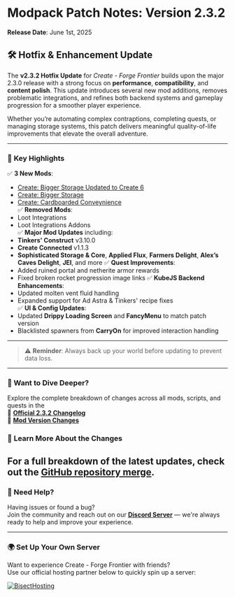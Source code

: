 # **Modpack Patch Notes: Version 2.3.2**  
**Release Date**: June 1st, 2025  

## 🛠️ Hotfix & Enhancement Update
The **v2.3.2 Hotfix Update** for *Create - Forge Frontier* builds upon the major 2.3.0 release with a strong focus on **performance**, **compatibility**, and **content polish**. This update introduces several new mod additions, removes problematic integrations, and refines both backend systems and gameplay progression for a smoother player experience.

Whether you’re automating complex contraptions, completing quests, or managing storage systems, this patch delivers meaningful quality-of-life improvements that elevate the overall adventure.

---

### 🌟 **Key Highlights**
✅ **3 New Mods**:  
- [Create: Bigger Storage Updated to Create 6](https://www.curseforge.com/minecraft/mc-mods/create-bigger-storage-updated-to-create-6)  
- [Create: Bigger Storage](https://www.curseforge.com/minecraft/mc-mods/create-bigger-storage)  
- [Create: Cardboarded Conveynience](https://www.curseforge.com/minecraft/mc-mods/create-cardboarded-conveynience)  
✅ **Removed Mods**:  
- Loot Integrations  
- Loot Integrations Addons  
✅ **Major Mod Updates** including:  
- **Tinkers' Construct** v3.10.0  
- **Create Connected** v1.1.3  
- **Sophisticated Storage & Core**, **Applied Flux**, **Farmers Delight**, **Alex’s Caves Delight**, **JEI**, and more
✅ **Quest Improvements**:  
- Added ruined portal and netherite armor rewards  
- Fixed broken rocket progression image links
✅ **KubeJS Backend Enhancements**:  
- Updated molten vent fluid handling  
- Expanded support for Ad Astra & Tinkers' recipe fixes  
✅ **UI & Config Updates**:  
- Updated **Drippy Loading Screen** and **FancyMenu** to match patch version  
- Blacklisted spawners from **CarryOn** for improved interaction handling  
---

> ⚠️ **Reminder**: Always back up your world before updating to prevent data loss.  
---
### 📖 Want to Dive Deeper?
Explore the complete breakdown of changes across all mods, scripts, and quests in the  
📄 **[Official 2.3.2 Changelog](https://github.com/Landscapes-Reimagined/Create-Forge-Frontier/blob/main/changelogs/2.3.2_Changelog.md)**  
🔧 **[Mod Version Changes](https://github.com/Landscapes-Reimagined/Create-Forge-Frontier/blob/main/changelogs/2.3.2_Mod_Updates.md)**  
### 📜 **Learn More About the Changes**  
For a full breakdown of the latest updates, check out the **[GitHub repository merge](https://github.com/Landscapes-Reimagined/Create-Forge-Frontier/commit/f5940722f8acaa14b0ec7b3d395bd49d803621ae)**.  
---

### 💬 Need Help?
Having issues or found a bug?  
Join the community and reach out on our [**Discord Server**](https://discord.gg/quenZthXgy) — we're always ready to help and improve your experience.

---

### 🌍 Set Up Your Own Server
Want to experience Create - Forge Frontier with friends?  
Use our official hosting partner below to quickly spin up a server:

[![BisectHosting](https://www.bisecthosting.com/images/CF/CREATE_FORGE_FRONTIER/CREATE_FORGE_FRONTIER_Promo.webp)](https://bisecthosting.com/M0nkeyPr0grammer?r=curseforge+changelog)  

